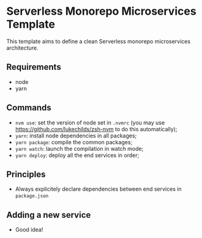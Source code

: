 # Serverless Monorepo Microservices Template

This template aims to define a clean Serverless monorepo microservices architecture.

## Requirements
- node
- yarn

## Commands
- `nvm use`: set the version of node set in `.nvmrc` (you may use https://github.com/lukechilds/zsh-nvm to do this automatically);
- `yarn`: install node dependencies in all packages;
- `yarn package`: compile the common packages;
- `yarn watch`: launch the compilation in watch mode;
- `yarn deploy`: deploy all the end services in order;

## Principles
- Always explicitely declare dependencies between end services in `package.json` 


## Adding a new service
- Good idea!
